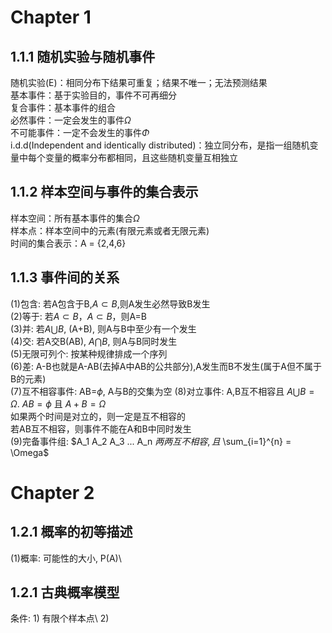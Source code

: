 # Chapter 1
## 1.1.1 随机实验与随机事件
  随机实验(E)：相同分布下结果可重复；结果不唯一；无法预测结果\
  基本事件：基于实验目的，事件不可再细分\
  复合事件：基本事件的组合\
  必然事件：一定会发生的事件$\Omega$\
  不可能事件：一定不会发生的事件$\Phi$\
  i.d.d(Independent and identically distributed)：独立同分布，是指一组随机变量中每个变量的概率分布都相同，且这些随机变量互相独立

## 1.1.2 样本空间与事件的集合表示
  样本空间：所有基本事件的集合$\Omega$\
  样本点：样本空间中的元素(有限元素或者无限元素)\
  时间的集合表示：A = {2,4,6}
  
## 1.1.3 事件间的关系
  (1)包含: 若A包含于B,$A \subset B$,则A发生必然导致B发生\
  (2)等于: 若$A \subset B$，$A \subset B$，则A=B\
  (3)并: 若$A \bigcup B$, (A+B), 则A与B中至少有一个发生\
  (4)交: 若A交B(AB), $A \bigcap B$, 则A与B同时发生\
  (5)无限可列个: 按某种规律排成一个序列\
  (6)差: A-B也就是A-AB(去掉A中AB的公共部分),A发生而B不发生(属于A但不属于B的元素)\
  (7)互不相容事件: AB=$\phi$\, A与B的交集为空
  (8)对立事件: A,B互不相容且 $A \bigcup B = \Omega$. $AB = \phi$ 且 $A+B = \Omega$ \
  如果两个时间是对立的，则一定是互不相容的\
  若AB互不相容，则事件不能在A和B中同时发生\
  (9)完备事件组: $A_1 A_2 A_3 ... A_n $两两互不相容, 且$ \sum_{i=1}^{n} = \Omega$  
  
  
  
# Chapter 2
## 1.2.1 概率的初等描述
  (1)概率: 可能性的大小, P(A)\
  
## 1.2.1 古典概率模型
  条件: 1) 有限个样本点\ 
        2)
  
